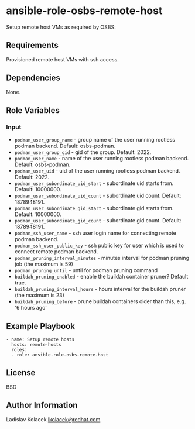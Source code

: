 ansible-role-osbs-remote-host
=============================

Setup remote host VMs as required by OSBS:


Requirements
------------

Provisioned remote host VMs with ssh access.

Dependencies
------------

None.

Role Variables
------------

### Input

* `podman_user_group_name` - group name of the user running rootless podman backend. Default: osbs-podman.
* `podman_user_group_gid` - gid of the group. Default: 2022.
* `podman_user_name` - name of the user running rootless podman backend. Default: osbs-podman.
* `podman_user_uid` - uid of the user running rootless podman backend. Default: 2022.
* `podman_user_subordinate_uid_start` - subordinate uid starts from. Default: 10000000.
* `podman_user_subordinate_uid_count` - subordinate uid count. Default: 1878948191.
* `podman_user_subordinate_gid_start` - subordinate gid starts from. Default: 10000000.
* `podman_user_subordinate_gid_count` - subordinate gid count. Default: 1878948191.
* `podman_ssh_user_name` - ssh user login name for connecting remote podman backend.
* `podman_ssh_user_public_key` - ssh public key for user which is used to connect remote podman backend.
* `podman_pruning_interval_minutes` - minutes interval for podman pruning job (the maximum is 59)
* `podman_pruning_until` - until for podman pruning command
* `buildah_pruning_enabled` - enable the buildah container pruner? Default true.
* `buildah_pruning_interval_hours` - hours interval for the buildah pruner (the maximum is 23)
* `buildah_pruning_before` - prune buildah containers older than this, e.g. '6 hours ago'

Example Playbook
----------------

    - name: Setup remote hosts
      hosts: remote-hosts
      roles:
      - role: ansible-role-osbs-remote-host

License
-------

BSD

Author Information
------------------

Ladislav Kolacek <lkolacek@redhat.com>

